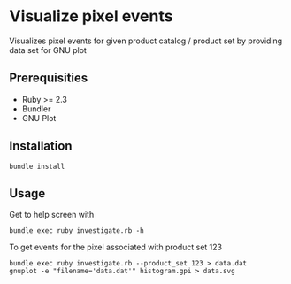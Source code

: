 Visualize pixel events
======================

Visualizes pixel events for given product catalog / product set by providing data set for GNU plot

Prerequisities
--------------

* Ruby >= 2.3
* Bundler
* GNU Plot

Installation
------------

    bundle install

Usage
-----

Get to help screen with

    bundle exec ruby investigate.rb -h

To get events for the pixel associated with product set 123

    bundle exec ruby investigate.rb --product_set 123 > data.dat
    gnuplot -e "filename='data.dat'" histogram.gpi > data.svg
